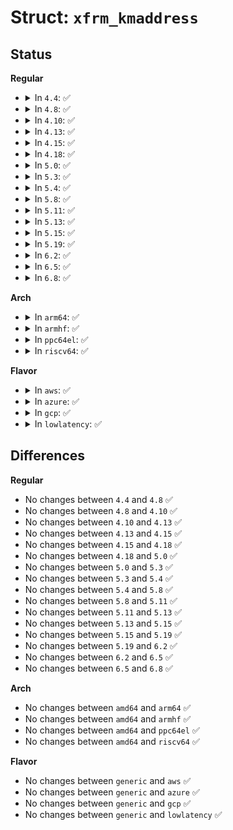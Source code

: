 # Struct: <code>xfrm_kmaddress</code>

## Status
<b>Regular</b>
<ul>
<li>
<details>
<summary>In <code>4.4</code>: ✅</summary>

```c
struct xfrm_kmaddress {
    xfrm_address_t local;
    xfrm_address_t remote;
    u32 reserved;
    u16 family;
};
```
</details>
</li>
<li>
<details>
<summary>In <code>4.8</code>: ✅</summary>

```c
struct xfrm_kmaddress {
    xfrm_address_t local;
    xfrm_address_t remote;
    u32 reserved;
    u16 family;
};
```
</details>
</li>
<li>
<details>
<summary>In <code>4.10</code>: ✅</summary>

```c
struct xfrm_kmaddress {
    xfrm_address_t local;
    xfrm_address_t remote;
    u32 reserved;
    u16 family;
};
```
</details>
</li>
<li>
<details>
<summary>In <code>4.13</code>: ✅</summary>

```c
struct xfrm_kmaddress {
    xfrm_address_t local;
    xfrm_address_t remote;
    u32 reserved;
    u16 family;
};
```
</details>
</li>
<li>
<details>
<summary>In <code>4.15</code>: ✅</summary>

```c
struct xfrm_kmaddress {
    xfrm_address_t local;
    xfrm_address_t remote;
    u32 reserved;
    u16 family;
};
```
</details>
</li>
<li>
<details>
<summary>In <code>4.18</code>: ✅</summary>

```c
struct xfrm_kmaddress {
    xfrm_address_t local;
    xfrm_address_t remote;
    u32 reserved;
    u16 family;
};
```
</details>
</li>
<li>
<details>
<summary>In <code>5.0</code>: ✅</summary>

```c
struct xfrm_kmaddress {
    xfrm_address_t local;
    xfrm_address_t remote;
    u32 reserved;
    u16 family;
};
```
</details>
</li>
<li>
<details>
<summary>In <code>5.3</code>: ✅</summary>

```c
struct xfrm_kmaddress {
    xfrm_address_t local;
    xfrm_address_t remote;
    u32 reserved;
    u16 family;
};
```
</details>
</li>
<li>
<details>
<summary>In <code>5.4</code>: ✅</summary>

```c
struct xfrm_kmaddress {
    xfrm_address_t local;
    xfrm_address_t remote;
    u32 reserved;
    u16 family;
};
```
</details>
</li>
<li>
<details>
<summary>In <code>5.8</code>: ✅</summary>

```c
struct xfrm_kmaddress {
    xfrm_address_t local;
    xfrm_address_t remote;
    u32 reserved;
    u16 family;
};
```
</details>
</li>
<li>
<details>
<summary>In <code>5.11</code>: ✅</summary>

```c
struct xfrm_kmaddress {
    xfrm_address_t local;
    xfrm_address_t remote;
    u32 reserved;
    u16 family;
};
```
</details>
</li>
<li>
<details>
<summary>In <code>5.13</code>: ✅</summary>

```c
struct xfrm_kmaddress {
    xfrm_address_t local;
    xfrm_address_t remote;
    u32 reserved;
    u16 family;
};
```
</details>
</li>
<li>
<details>
<summary>In <code>5.15</code>: ✅</summary>

```c
struct xfrm_kmaddress {
    xfrm_address_t local;
    xfrm_address_t remote;
    u32 reserved;
    u16 family;
};
```
</details>
</li>
<li>
<details>
<summary>In <code>5.19</code>: ✅</summary>

```c
struct xfrm_kmaddress {
    xfrm_address_t local;
    xfrm_address_t remote;
    u32 reserved;
    u16 family;
};
```
</details>
</li>
<li>
<details>
<summary>In <code>6.2</code>: ✅</summary>

```c
struct xfrm_kmaddress {
    xfrm_address_t local;
    xfrm_address_t remote;
    u32 reserved;
    u16 family;
};
```
</details>
</li>
<li>
<details>
<summary>In <code>6.5</code>: ✅</summary>

```c
struct xfrm_kmaddress {
    xfrm_address_t local;
    xfrm_address_t remote;
    u32 reserved;
    u16 family;
};
```
</details>
</li>
<li>
<details>
<summary>In <code>6.8</code>: ✅</summary>

```c
struct xfrm_kmaddress {
    xfrm_address_t local;
    xfrm_address_t remote;
    u32 reserved;
    u16 family;
};
```
</details>
</li>
</ul>
<b>Arch</b>
<ul>
<li>
<details>
<summary>In <code>arm64</code>: ✅</summary>

```c
struct xfrm_kmaddress {
    xfrm_address_t local;
    xfrm_address_t remote;
    u32 reserved;
    u16 family;
};
```
</details>
</li>
<li>
<details>
<summary>In <code>armhf</code>: ✅</summary>

```c
struct xfrm_kmaddress {
    xfrm_address_t local;
    xfrm_address_t remote;
    u32 reserved;
    u16 family;
};
```
</details>
</li>
<li>
<details>
<summary>In <code>ppc64el</code>: ✅</summary>

```c
struct xfrm_kmaddress {
    xfrm_address_t local;
    xfrm_address_t remote;
    u32 reserved;
    u16 family;
};
```
</details>
</li>
<li>
<details>
<summary>In <code>riscv64</code>: ✅</summary>

```c
struct xfrm_kmaddress {
    xfrm_address_t local;
    xfrm_address_t remote;
    u32 reserved;
    u16 family;
};
```
</details>
</li>
</ul>
<b>Flavor</b>
<ul>
<li>
<details>
<summary>In <code>aws</code>: ✅</summary>

```c
struct xfrm_kmaddress {
    xfrm_address_t local;
    xfrm_address_t remote;
    u32 reserved;
    u16 family;
};
```
</details>
</li>
<li>
<details>
<summary>In <code>azure</code>: ✅</summary>

```c
struct xfrm_kmaddress {
    xfrm_address_t local;
    xfrm_address_t remote;
    u32 reserved;
    u16 family;
};
```
</details>
</li>
<li>
<details>
<summary>In <code>gcp</code>: ✅</summary>

```c
struct xfrm_kmaddress {
    xfrm_address_t local;
    xfrm_address_t remote;
    u32 reserved;
    u16 family;
};
```
</details>
</li>
<li>
<details>
<summary>In <code>lowlatency</code>: ✅</summary>

```c
struct xfrm_kmaddress {
    xfrm_address_t local;
    xfrm_address_t remote;
    u32 reserved;
    u16 family;
};
```
</details>
</li>
</ul>

## Differences
<b>Regular</b>
<ul>
<li>
No changes between <code>4.4</code> and <code>4.8</code> ✅
</li>
<li>
No changes between <code>4.8</code> and <code>4.10</code> ✅
</li>
<li>
No changes between <code>4.10</code> and <code>4.13</code> ✅
</li>
<li>
No changes between <code>4.13</code> and <code>4.15</code> ✅
</li>
<li>
No changes between <code>4.15</code> and <code>4.18</code> ✅
</li>
<li>
No changes between <code>4.18</code> and <code>5.0</code> ✅
</li>
<li>
No changes between <code>5.0</code> and <code>5.3</code> ✅
</li>
<li>
No changes between <code>5.3</code> and <code>5.4</code> ✅
</li>
<li>
No changes between <code>5.4</code> and <code>5.8</code> ✅
</li>
<li>
No changes between <code>5.8</code> and <code>5.11</code> ✅
</li>
<li>
No changes between <code>5.11</code> and <code>5.13</code> ✅
</li>
<li>
No changes between <code>5.13</code> and <code>5.15</code> ✅
</li>
<li>
No changes between <code>5.15</code> and <code>5.19</code> ✅
</li>
<li>
No changes between <code>5.19</code> and <code>6.2</code> ✅
</li>
<li>
No changes between <code>6.2</code> and <code>6.5</code> ✅
</li>
<li>
No changes between <code>6.5</code> and <code>6.8</code> ✅
</li>
</ul>
<b>Arch</b>
<ul>
<li>
No changes between <code>amd64</code> and <code>arm64</code> ✅
</li>
<li>
No changes between <code>amd64</code> and <code>armhf</code> ✅
</li>
<li>
No changes between <code>amd64</code> and <code>ppc64el</code> ✅
</li>
<li>
No changes between <code>amd64</code> and <code>riscv64</code> ✅
</li>
</ul>
<b>Flavor</b>
<ul>
<li>
No changes between <code>generic</code> and <code>aws</code> ✅
</li>
<li>
No changes between <code>generic</code> and <code>azure</code> ✅
</li>
<li>
No changes between <code>generic</code> and <code>gcp</code> ✅
</li>
<li>
No changes between <code>generic</code> and <code>lowlatency</code> ✅
</li>
</ul>
